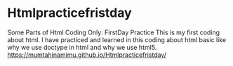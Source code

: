 # Htmlpracticefristday

Some Parts of Html Coding Only: FirstDay Practice  This is my first coding about html. 
I have practiced and learned in this coding about html basic like why we use doctype in html and why we use html5.
https://mumtahinamimu.github.io/Htmlpracticefristday/
